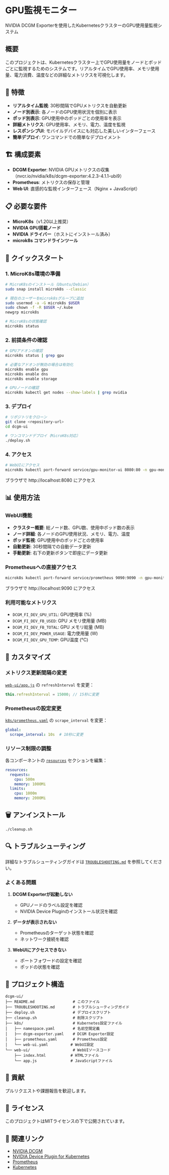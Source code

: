 # GPU監視モニター

NVIDIA DCGM Exporterを使用したKubernetesクラスターのGPU使用量監視システム

## 概要

このプロジェクトは、Kubernetesクラスター上でGPU使用量をノードとポッドごとに監視するためのシステムです。リアルタイムでGPU使用率、メモリ使用量、電力消費、温度などの詳細なメトリクスを可視化します。

## 🚀 特徴

- **リアルタイム監視**: 30秒間隔でGPUメトリクスを自動更新
- **ノード別表示**: 各ノードのGPU使用状況を個別に表示
- **ポッド別表示**: GPU使用中のポッドごとの使用率を表示
- **詳細メトリクス**: GPU使用率、メモリ、電力、温度を監視
- **レスポンシブUI**: モバイルデバイスにも対応した美しいインターフェース
- **簡単デプロイ**: ワンコマンドでの簡単なデプロイメント

## 🏗️ 構成要素

- **DCGM Exporter**: NVIDIA GPUメトリクスの収集（nvcr.io/nvidia/k8s/dcgm-exporter:4.2.3-4.1.1-ubi9）
- **Prometheus**: メトリクスの保存と管理
- **Web UI**: 直感的な監視インターフェース（Nginx + JavaScript）

## 📋 必要な要件

- **MicroK8s**（v1.20以上推奨）
- **NVIDIA GPU搭載ノード**
- **NVIDIA ドライバー**（ホストにインストール済み）
- **microk8s コマンドラインツール**

## 🚀 クイックスタート

### 1. MicroK8s環境の準備

```bash
# MicroK8sのインストール（Ubuntu/Debian）
sudo snap install microk8s --classic

# 現在のユーザーをmicrok8sグループに追加
sudo usermod -a -G microk8s $USER
sudo chown -f -R $USER ~/.kube
newgrp microk8s

# MicroK8sの状態確認
microk8s status
```

### 2. 前提条件の確認

```bash
# GPUアドオンの確認
microk8s status | grep gpu

# 必要なアドオンが無効の場合は有効化
microk8s enable gpu
microk8s enable dns
microk8s enable storage

# GPUノードの確認
microk8s kubectl get nodes --show-labels | grep nvidia
```

### 3. デプロイ

```bash
# リポジトリをクローン
git clone <repository-url>
cd dcgm-ui

# ワンコマンドデプロイ（MicroK8s対応）
./deploy.sh
```

### 4. アクセス

```bash
# WebUIにアクセス
microk8s kubectl port-forward service/gpu-monitor-ui 8080:80 -n gpu-monitoring
```

ブラウザで http://localhost:8080 にアクセス

## 📊 使用方法

### WebUI機能

- **クラスター概要**: 総ノード数、GPU数、使用中ポッド数の表示
- **ノード詳細**: 各ノードのGPU使用状況、メモリ、電力、温度
- **ポッド監視**: GPU使用中のポッドごとの使用率
- **自動更新**: 30秒間隔での自動データ更新
- **手動更新**: 右下の更新ボタンで即座にデータ更新

### Prometheusへの直接アクセス

```bash
microk8s kubectl port-forward service/prometheus 9090:9090 -n gpu-monitoring
```

ブラウザで http://localhost:9090 にアクセス

### 利用可能なメトリクス

- `DCGM_FI_DEV_GPU_UTIL`: GPU使用率 (%)
- `DCGM_FI_DEV_FB_USED`: GPU メモリ使用量 (MB)
- `DCGM_FI_DEV_FB_TOTAL`: GPU メモリ総量 (MB)
- `DCGM_FI_DEV_POWER_USAGE`: 電力使用量 (W)
- `DCGM_FI_DEV_GPU_TEMP`: GPU温度 (°C)

## 🔧 カスタマイズ

### メトリクス更新間隔の変更

[`web-ui/app.js`](web-ui/app.js:4) の `refreshInterval` を変更：
```javascript
this.refreshInterval = 15000; // 15秒に変更
```

### Prometheusの設定変更

[`k8s/prometheus.yaml`](k8s/prometheus.yaml:8) の `scrape_interval` を変更：
```yaml
global:
  scrape_interval: 10s  # 10秒に変更
```

### リソース制限の調整

各コンポーネントの [`resources`](k8s/prometheus.yaml:75) セクションを編集：
```yaml
resources:
  requests:
    cpu: 500m
    memory: 1000Mi
  limits:
    cpu: 1000m
    memory: 2000Mi
```

## 🗑️ アンインストール

```bash
./cleanup.sh
```

## 🔍 トラブルシューティング

詳細なトラブルシューティングガイドは [`TROUBLESHOOTING.md`](TROUBLESHOOTING.md) を参照してください。

### よくある問題

1. **DCGM Exporterが起動しない**
   - GPUノードのラベル設定を確認
   - NVIDIA Device Pluginのインストール状況を確認

2. **データが表示されない**
   - Prometheusのターゲット状態を確認
   - ネットワーク接続を確認

3. **WebUIにアクセスできない**
   - ポートフォワードの設定を確認
   - ポッドの状態を確認

## 📁 プロジェクト構造

```
dcgm-ui/
├── README.md                 # このファイル
├── TROUBLESHOOTING.md        # トラブルシューティングガイド
├── deploy.sh                 # デプロイスクリプト
├── cleanup.sh                # 削除スクリプト
├── k8s/                      # Kubernetes設定ファイル
│   ├── namespace.yaml        # 名前空間定義
│   ├── dcgm-exporter.yaml    # DCGM Exporter設定
│   ├── prometheus.yaml       # Prometheus設定
│   └── web-ui.yaml          # WebUI設定
└── web-ui/                   # WebUIソースコード
    ├── index.html           # HTMLファイル
    └── app.js               # JavaScriptファイル
```

## 🤝 貢献

プルリクエストや課題報告を歓迎します。

## 📄 ライセンス

このプロジェクトはMITライセンスの下で公開されています。

## 🔗 関連リンク

- [NVIDIA DCGM](https://developer.nvidia.com/dcgm)
- [NVIDIA Device Plugin for Kubernetes](https://github.com/NVIDIA/k8s-device-plugin)
- [Prometheus](https://prometheus.io/)
- [Kubernetes](https://kubernetes.io/)